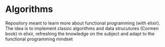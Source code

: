 # Algorithms

Repository meant to learn more about functional programming (with elixir). The idea is to implement classic algorithms and data strucutures (Cormen book) in elixir, refreshing the knowledge on the subject and adapt to the functional programming mindset



